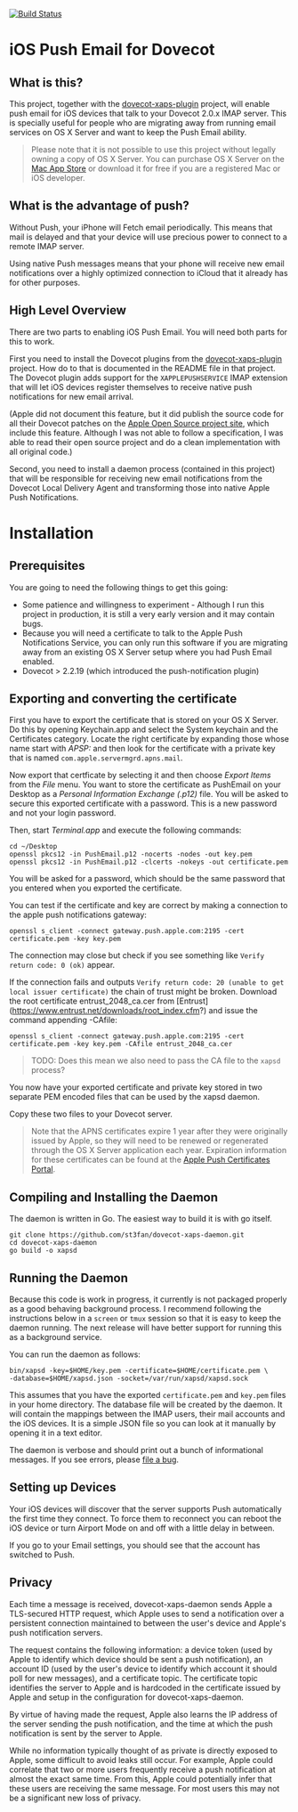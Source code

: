 [![Build Status](https://travis-ci.org/st3fan/dovecot-xaps-daemon.svg)](https://travis-ci.org/st3fan/dovecot-xaps-daemon)

iOS Push Email for Dovecot
==========================

What is this?
-------------

This project, together with the [dovecot-xaps-plugin](https://github.com/st3fan/dovecot-xaps-plugin) project, will enable push email for iOS devices that talk to your Dovecot 2.0.x IMAP server. This is specially useful for people who are migrating away from running email services on OS X Server and want to keep the Push Email ability.

> Please note that it is not possible to use this project without legally owning a copy of OS X Server. You can purchase OS X Server on the [Mac App Store](https://itunes.apple.com/ca/app/os-x-server/id714547929?mt=12) or download it for free if you are a registered Mac or iOS developer.

What is the advantage of push?
------------------------------

Without Push, your iPhone will Fetch email periodically. This means that mail is delayed and that your device will use precious power to connect to a remote IMAP server.

Using native Push messages means that your phone will receive new email notifications over a highly optimized connection to iCloud that it already has for other purposes.

High Level Overview
-------------------

There are two parts to enabling iOS Push Email. You will need both parts for this to work.

First you need to install the Dovecot plugins from the [dovecot-xaps-plugin](https://github.com/st3fan/dovecot-xaps-plugin) project. How do to that is documented in the README file in that project. The Dovecot plugin adds support for the `XAPPLEPUSHSERVICE` IMAP extension that will let iOS devices register themselves to receive native push notifications for new email arrival.

(Apple did not document this feature, but it did publish the source code for all their Dovecot patches on the [Apple Open Source project site](http://www.opensource.apple.com/source/dovecot/dovecot-293/), which include this feature. Although I was not able to follow a specification, I was able to read their open source project and do a clean implementation with all original code.)

Second, you need to install a daemon process (contained in this project) that will be responsible for receiving new email notifications from the Dovecot Local Delivery Agent and transforming those into native Apple Push Notifications.

Installation
============

Prerequisites
-------------

You are going to need the following things to get this going:

* Some patience and willingness to experiment - Although I run this project in production, it is still a very early version and it may contain bugs.
* Because you will need a certificate to talk to the Apple Push Notifications Service, you can only run this software if you are migrating away from an existing OS X Server setup where you had Push Email enabled.
* Dovecot > 2.2.19 (which introduced the push-notification plugin) 

Exporting and converting the certificate
----------------------------------------

First you have to export the certificate that is stored on your OS X
Server. Do this by opening Keychain.app and select the System keychain and the Certificates category. Locate the right certificate by expanding those whose name start with *APSP:* and then look for the certificate with a private key that is named `com.apple.servermgrd.apns.mail`.

Now export that certficate by selecting it and then choose *Export Items* from the *File* menu. You want to store the certificate as PushEmail on your Desktop as a *Personal Information Exchange (.p12)* file. You will be asked to secure this exported certificate with a password. This is a new password and not your login password.

Then, start *Terminal.app* and execute the following commands:

```
cd ~/Desktop
openssl pkcs12 -in PushEmail.p12 -nocerts -nodes -out key.pem
openssl pkcs12 -in PushEmail.p12 -clcerts -nokeys -out certificate.pem
```

You will be asked for a password, which should be the same password that you entered when you exported the certificate.

You can test if the certificate and key are correct by making a connection to the apple push notifications gateway:

```
openssl s_client -connect gateway.push.apple.com:2195 -cert certificate.pem -key key.pem
```

The connection may close but check if you see something like `Verify return code: 0 (ok)` appear.

If the connection fails and outputs `Verify return code: 20 (unable to get local issuer certificate)` the chain of trust might be broken. Download the root certificate entrust_2048_ca.cer from [Entrust] (https://www.entrust.net/downloads/root_index.cfm?) and issue the command appending -CAfile:

```
openssl s_client -connect gateway.push.apple.com:2195 -cert certificate.pem -key key.pem -CAfile entrust_2048_ca.cer
```

> TODO: Does this mean we also need to pass the CA file to the `xapsd` process?

You now have your exported certificate and private key stored in two separate PEM encoded files that can be used by the xapsd daemon.

Copy these two files to your Dovecot server.

> Note that the APNS certificates expire 1 year after they were originally issued by Apple, so they will need to be renewed or regenerated through the OS X Server application each year. Expiration information for these certificates can be found at the [Apple Push Certificates Portal](https://identity.apple.com/pushcert/).

Compiling and Installing the Daemon
-----------------------------------

The daemon is written in Go. The easiest way to build it is with go itself.

```
git clone https://github.com/st3fan/dovecot-xaps-daemon.git
cd dovecot-xaps-daemon
go build -o xapsd
```

Running the Daemon
------------------

Because this code is work in progress, it currently is not packaged properly as a good behaving background process. I recommend following the instructions below in a `screen` or `tmux` session so that it is easy to keep the daemon running. The next release will have better support for running this as a background service.

You can run the daemon as follows:

```
bin/xapsd -key=$HOME/key.pem -certificate=$HOME/certificate.pem \
-database=$HOME/xapsd.json -socket=/var/run/xapsd/xapsd.sock
```

This assumes that you have the exported `certificate.pem` and `key.pem` files in your home directory. The database file will be created by the daemon. It will contain the mappings between the IMAP users, their mail accounts and the iOS devices. It is a simple JSON file so you can look at it manually by opening it in a text editor.

The daemon is verbose and should print out a bunch of informational messages. If you see errors, please [file a bug](https://github.com/st3fan/dovecot-xaps-daemon/issues/new).


Setting up Devices
------------------

Your iOS devices will discover that the server supports Push automatically the first time they connect. To force them to reconnect you can reboot the iOS device or turn Airport Mode on and off with a little delay in between.

If you go to your Email settings, you should see that the account has switched to Push.

Privacy
-------

Each time a message is received, dovecot-xaps-daemon sends Apple a TLS-secured HTTP request, which Apple uses to send a notification over a persistent connection maintained to between the user's device and Apple's push notification servers.

The request contains the following information: a device token (used by Apple to identify which device should be sent a push notification), an account ID (used by the user's device to identify which account it should poll for new messages), and a certificate topic. The certificate topic identifies the server to Apple and is hardcoded in the certificate issued by Apple and setup in the configuration for dovecot-xaps-daemon.

By virtue of having made the request, Apple also learns the IP address of the server sending the push notification, and the time at which the push notification is sent by the server to Apple.

While no information typically thought of as private is directly exposed to Apple, some difficult to avoid leaks still occur. For example, Apple could correlate that two or more users frequently receive a push notification at almost the exact same time. From this, Apple could potentially infer that these users are receiving the same message. For most users this may not be a significant new loss of privacy.